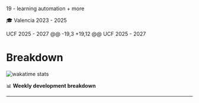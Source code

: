 19 - learning automation + more


🎓
Valencia 2023 - 2025

UCF 2025 - 2027
@@ -19,3 +19,12 @@ UCF 2025 - 2027

# Breakdown
![wakatime stats](https://github-readme-stats.vercel.app/api/wakatime?username=xStar2222)


📊 **Weekly development breakdown**
<!--START_SECTION:waka-->


<!--END_SECTION:waka-->

-------
